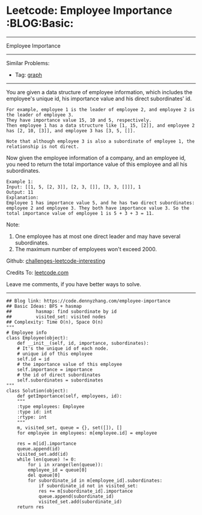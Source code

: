 
# Leetcode: Employee Importance     :BLOG:Basic:

---

Employee Importance  

---

Similar Problems:  

-   Tag: [graph](https://code.dennyzhang.com/tag/graph)

---

You are given a data structure of employee information, which includes the employee's unique id, his importance value and his direct subordinates' id.  

    For example, employee 1 is the leader of employee 2, and employee 2 is the leader of employee 3. 
    They have importance value 15, 10 and 5, respectively. 
    Then employee 1 has a data structure like [1, 15, [2]], and employee 2 has [2, 10, [3]], and employee 3 has [3, 5, []]. 
    
    Note that although employee 3 is also a subordinate of employee 1, the relationship is not direct.

Now given the employee information of a company, and an employee id, you need to return the total importance value of this employee and all his subordinates.  

    Example 1:
    Input: [[1, 5, [2, 3]], [2, 3, []], [3, 3, []]], 1
    Output: 11
    Explanation:
    Employee 1 has importance value 5, and he has two direct subordinates: employee 2 and employee 3. They both have importance value 3. So the total importance value of employee 1 is 5 + 3 + 3 = 11.

Note:  

1.  One employee has at most one direct leader and may have several subordinates.
2.  The maximum number of employees won't exceed 2000.

Github: [challenges-leetcode-interesting](https://github.com/DennyZhang/challenges-leetcode-interesting/tree/master/employee-importance)  

Credits To: [leetcode.com](https://leetcode.com/problems/employee-importance/description/)  

Leave me comments, if you have better ways to solve.  

---

    ## Blog link: https://code.dennyzhang.com/employee-importance
    ## Basic Ideas: BFS + hasmap
    ##         hasmap: find subordinate by id
    ##         visited_set: visited nodes
    ## Complexity: Time O(n), Space O(n)
    """
    # Employee info
    class Employee(object):
        def __init__(self, id, importance, subordinates):
    	# It's the unique id of each node.
    	# unique id of this employee
    	self.id = id
    	# the importance value of this employee
    	self.importance = importance
    	# the id of direct subordinates
    	self.subordinates = subordinates
    """
    class Solution(object):
        def getImportance(self, employees, id):
    	"""
    	:type employees: Employee
    	:type id: int
    	:rtype: int
    	"""
    	m, visited_set, queue = {}, set([]), []
    	for employee in employees: m[employee.id] = employee
    
    	res = m[id].importance
    	queue.append(id)
    	visited_set.add(id)
    	while len(queue) != 0:
    	    for i in xrange(len(queue)):
    		employee_id = queue[0]
    		del queue[0]
    		for subordinate_id in m[employee_id].subordinates:
    		    if subordinate_id not in visited_set:
    			res += m[subordinate_id].importance
    			queue.append(subordinate_id)
    			visited_set.add(subordinate_id)
    	return res

